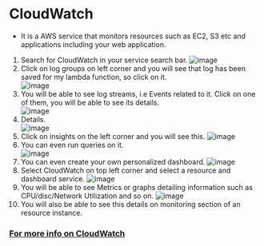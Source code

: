 # CloudWatch
* It is a AWS service that monitors resources such as EC2, S3 etc and applications including your web application.
1. Search for CloudWatch in your service search bar.
![image](https://user-images.githubusercontent.com/63589909/80997175-92d93580-8e5e-11ea-918c-8e0836fd9681.png)
2. Click on log groups on left corner and you will see that log has been saved for my lambda function, so click on it.\
![image](https://user-images.githubusercontent.com/63589909/80997201-9967ad00-8e5e-11ea-9c9b-cd52410e47b4.png)
3. You will be able to see log streams, i.e Events related to it. Click on one of them, you will be able to see its details.\
![image](https://user-images.githubusercontent.com/63589909/80997210-9d93ca80-8e5e-11ea-9f90-98e4a78bc72a.png)
4. Details.\
![image](https://user-images.githubusercontent.com/63589909/80997227-a2587e80-8e5e-11ea-81e3-3136c87afb6c.png)
5. Click on insights on the left corner and you will see this.
![image](https://user-images.githubusercontent.com/63589909/80997244-a7b5c900-8e5e-11ea-8f0e-885a81e78c4a.png)
6. You can even run queries on it.\
![image](https://user-images.githubusercontent.com/63589909/80997261-adabaa00-8e5e-11ea-8772-86a10ff33d1f.png)
7. You can even create your own personalized dashboard.
![image](https://user-images.githubusercontent.com/63589909/80997285-b3a18b00-8e5e-11ea-9b1e-be24a93d5d2d.png)
8. Select CloudWatch on top left corner and select a resource and dashboard service.
![image](https://user-images.githubusercontent.com/63589909/80997296-b8fed580-8e5e-11ea-9e2c-dcd7fb781e43.png)
9. You will be able to see Metrics or graphs detailing information such as CPU/disc/Network Utilization and so on. 
![image](https://user-images.githubusercontent.com/63589909/80997350-c916b500-8e5e-11ea-9c95-a04513e30918.png)
10. You will also be able to see this details on monitoring section of an resource instance.

### [For more info on CloudWatch](https://aws.amazon.com/cloudwatch/)
